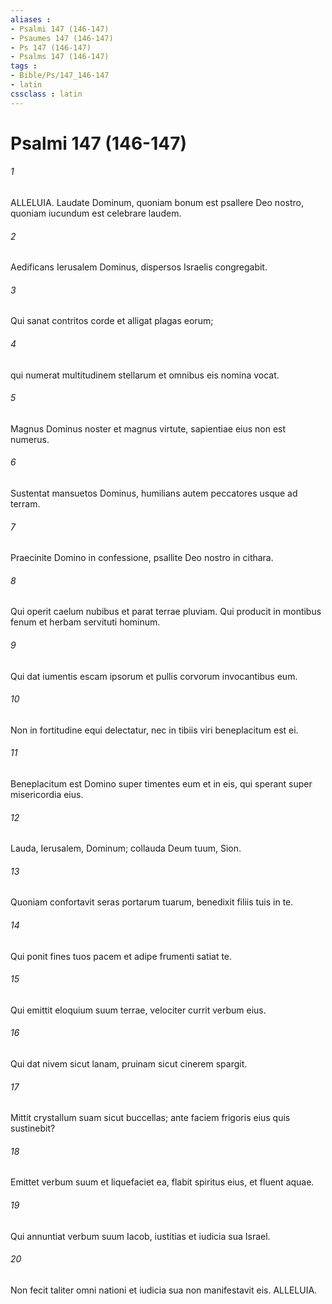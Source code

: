 ```yaml
---
aliases : 
- Psalmi 147 (146-147)
- Psaumes 147 (146-147)
- Ps 147 (146-147)
- Psalms 147 (146-147)
tags : 
- Bible/Ps/147_146-147
- latin
cssclass : latin
---
```


# Psalmi 147 (146-147)

###### 1
ALLELUIA. Laudate Dominum, quoniam bonum est psallere Deo nostro, quoniam iucundum est celebrare laudem.
###### 2
Aedificans Ierusalem Dominus, dispersos Israelis congregabit.
###### 3
Qui sanat contritos corde et alligat plagas eorum;
###### 4
qui numerat multitudinem stellarum et omnibus eis nomina vocat.
###### 5
Magnus Dominus noster et magnus virtute, sapientiae eius non est numerus.
###### 6
Sustentat mansuetos Dominus, humilians autem peccatores usque ad terram.
###### 7
Praecinite Domino in confessione, psallite Deo nostro in cithara.
###### 8
Qui operit caelum nubibus et parat terrae pluviam. Qui producit in montibus fenum et herbam servituti hominum.
###### 9
Qui dat iumentis escam ipsorum et pullis corvorum invocantibus eum.
###### 10
Non in fortitudine equi delectatur, nec in tibiis viri beneplacitum est ei.
###### 11
Beneplacitum est Domino super timentes eum et in eis, qui sperant super misericordia eius.
###### 12
Lauda, Ierusalem, Dominum; collauda Deum tuum, Sion.
###### 13
Quoniam confortavit seras portarum tuarum, benedixit filiis tuis in te.
###### 14
Qui ponit fines tuos pacem et adipe frumenti satiat te.
###### 15
Qui emittit eloquium suum terrae, velociter currit verbum eius.
###### 16
Qui dat nivem sicut lanam, pruinam sicut cinerem spargit.
###### 17
Mittit crystallum suam sicut buccellas; ante faciem frigoris eius quis sustinebit?
###### 18
Emittet verbum suum et liquefaciet ea, flabit spiritus eius, et fluent aquae.
###### 19
Qui annuntiat verbum suum Iacob, iustitias et iudicia sua Israel.
###### 20
Non fecit taliter omni nationi et iudicia sua non manifestavit eis. ALLELUIA.
